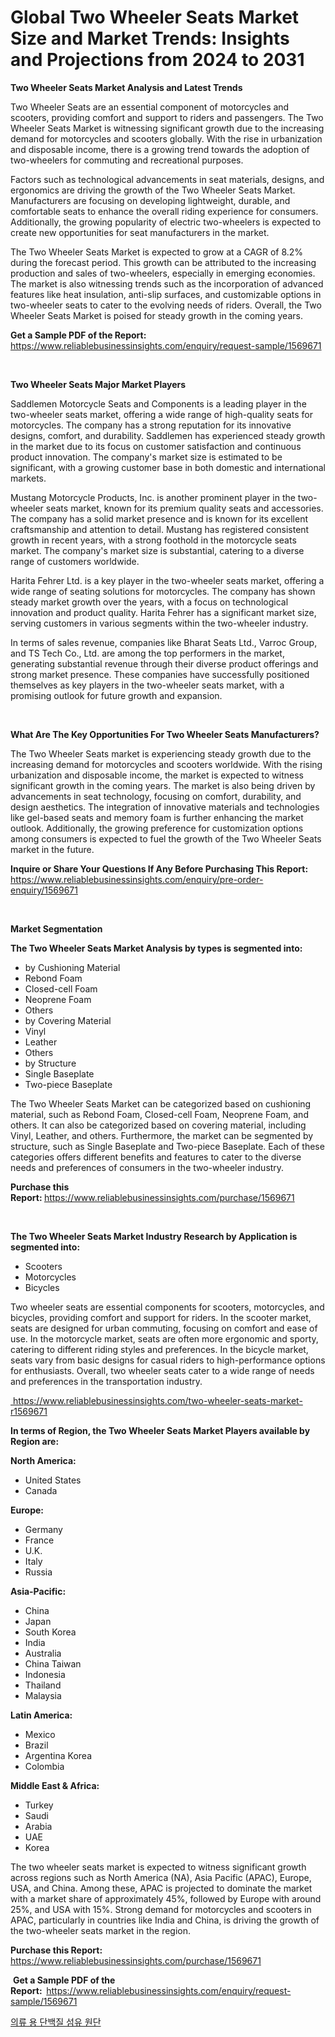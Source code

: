 <p><h1>Global Two Wheeler Seats Market Size and Market Trends: Insights and Projections from 2024 to 2031</h1></p><p><strong>Two Wheeler Seats Market Analysis and Latest Trends</strong></p>
<p><p>Two Wheeler Seats are an essential component of motorcycles and scooters, providing comfort and support to riders and passengers. The Two Wheeler Seats Market is witnessing significant growth due to the increasing demand for motorcycles and scooters globally. With the rise in urbanization and disposable income, there is a growing trend towards the adoption of two-wheelers for commuting and recreational purposes.</p><p>Factors such as technological advancements in seat materials, designs, and ergonomics are driving the growth of the Two Wheeler Seats Market. Manufacturers are focusing on developing lightweight, durable, and comfortable seats to enhance the overall riding experience for consumers. Additionally, the growing popularity of electric two-wheelers is expected to create new opportunities for seat manufacturers in the market.</p><p>The Two Wheeler Seats Market is expected to grow at a CAGR of 8.2% during the forecast period. This growth can be attributed to the increasing production and sales of two-wheelers, especially in emerging economies. The market is also witnessing trends such as the incorporation of advanced features like heat insulation, anti-slip surfaces, and customizable options in two-wheeler seats to cater to the evolving needs of riders. Overall, the Two Wheeler Seats Market is poised for steady growth in the coming years.</p></p>
<p><strong>Get a Sample PDF of the Report:&nbsp;</strong> <a href="https://www.reliablebusinessinsights.com/enquiry/request-sample/1569671">https://www.reliablebusinessinsights.com/enquiry/request-sample/1569671</a></p>
<p>&nbsp;</p>
<p><strong>Two Wheeler Seats Major Market Players</strong></p>
<p><p>Saddlemen Motorcycle Seats and Components is a leading player in the two-wheeler seats market, offering a wide range of high-quality seats for motorcycles. The company has a strong reputation for its innovative designs, comfort, and durability. Saddlemen has experienced steady growth in the market due to its focus on customer satisfaction and continuous product innovation. The company's market size is estimated to be significant, with a growing customer base in both domestic and international markets.</p><p>Mustang Motorcycle Products, Inc. is another prominent player in the two-wheeler seats market, known for its premium quality seats and accessories. The company has a solid market presence and is known for its excellent craftsmanship and attention to detail. Mustang has registered consistent growth in recent years, with a strong foothold in the motorcycle seats market. The company's market size is substantial, catering to a diverse range of customers worldwide.</p><p>Harita Fehrer Ltd. is a key player in the two-wheeler seats market, offering a wide range of seating solutions for motorcycles. The company has shown steady market growth over the years, with a focus on technological innovation and product quality. Harita Fehrer has a significant market size, serving customers in various segments within the two-wheeler industry.</p><p>In terms of sales revenue, companies like Bharat Seats Ltd., Varroc Group, and TS Tech Co., Ltd. are among the top performers in the market, generating substantial revenue through their diverse product offerings and strong market presence. These companies have successfully positioned themselves as key players in the two-wheeler seats market, with a promising outlook for future growth and expansion.</p></p>
<p>&nbsp;</p>
<p><strong>What Are The Key Opportunities For Two Wheeler Seats Manufacturers?</strong></p>
<p><p>The Two Wheeler Seats market is experiencing steady growth due to the increasing demand for motorcycles and scooters worldwide. With the rising urbanization and disposable income, the market is expected to witness significant growth in the coming years. The market is also being driven by advancements in seat technology, focusing on comfort, durability, and design aesthetics. The integration of innovative materials and technologies like gel-based seats and memory foam is further enhancing the market outlook. Additionally, the growing preference for customization options among consumers is expected to fuel the growth of the Two Wheeler Seats market in the future.</p></p>
<p><strong>Inquire or Share Your Questions If Any Before Purchasing This Report:</strong> <a href="https://www.reliablebusinessinsights.com/enquiry/pre-order-enquiry/1569671">https://www.reliablebusinessinsights.com/enquiry/pre-order-enquiry/1569671</a></p>
<p>&nbsp;</p>
<p><strong>Market Segmentation</strong></p>
<p><strong>The Two Wheeler Seats Market Analysis by types is segmented into:</strong></p>
<p><ul><li>by Cushioning Material</li><li>Rebond Foam</li><li>Closed-cell Foam</li><li>Neoprene Foam</li><li>Others</li><li>by Covering Material</li><li>Vinyl</li><li>Leather</li><li>Others</li><li>by Structure</li><li>Single Baseplate</li><li>Two-piece Baseplate</li></ul></p>
<p><p>The Two Wheeler Seats Market can be categorized based on cushioning material, such as Rebond Foam, Closed-cell Foam, Neoprene Foam, and others. It can also be categorized based on covering material, including Vinyl, Leather, and others. Furthermore, the market can be segmented by structure, such as Single Baseplate and Two-piece Baseplate. Each of these categories offers different benefits and features to cater to the diverse needs and preferences of consumers in the two-wheeler industry.</p></p>
<p><strong>Purchase this Report:&nbsp;</strong><a href="https://www.reliablebusinessinsights.com/purchase/1569671">https://www.reliablebusinessinsights.com/purchase/1569671</a></p>
<p>&nbsp;</p>
<p><strong>The Two Wheeler Seats Market Industry Research by Application is segmented into:</strong></p>
<p><ul><li>Scooters</li><li>Motorcycles</li><li>Bicycles</li></ul></p>
<p><p>Two wheeler seats are essential components for scooters, motorcycles, and bicycles, providing comfort and support for riders. In the scooter market, seats are designed for urban commuting, focusing on comfort and ease of use. In the motorcycle market, seats are often more ergonomic and sporty, catering to different riding styles and preferences. In the bicycle market, seats vary from basic designs for casual riders to high-performance options for enthusiasts. Overall, two wheeler seats cater to a wide range of needs and preferences in the transportation industry.</p></p>
<p><a href="https://www.reliablebusinessinsights.com/two-wheeler-seats-market-r1569671">&nbsp;https://www.reliablebusinessinsights.com/two-wheeler-seats-market-r1569671</a></p>
<p><strong>In terms of Region, the Two Wheeler Seats Market Players available by Region are:</strong></p>
<p>
    <p> <strong> North America: </strong>
        <ul>
            <li>United States</li>
            <li>Canada</li>
        </ul>
        </p> 
    <p> <strong> Europe: </strong>
        <ul>
            <li>Germany</li>
            <li>France</li>
            <li>U.K.</li>
            <li>Italy</li>
            <li>Russia</li>
        </ul>
        </p> 
    <p> <strong> Asia-Pacific: </strong>
        <ul>
            <li>China</li>
            <li>Japan</li>
            <li>South Korea</li>
            <li>India</li>
            <li>Australia</li>
            <li>China Taiwan</li>
            <li>Indonesia</li>
            <li>Thailand</li>
            <li>Malaysia</li>
        </ul>
        </p> 
    <p> <strong> Latin America: </strong>
        <ul>
            <li>Mexico</li>
            <li>Brazil</li>
            <li>Argentina Korea</li>
            <li>Colombia</li>
        </ul>
        </p> 
    <p> <strong> Middle East & Africa: </strong>
        <ul>
            <li>Turkey</li>
            <li>Saudi</li>
            <li>Arabia</li>
            <li>UAE</li>
            <li>Korea</li>
        </ul>
    </p>
    </p>
<p><p>The two wheeler seats market is expected to witness significant growth across regions such as North America (NA), Asia Pacific (APAC), Europe, USA, and China. Among these, APAC is projected to dominate the market with a market share of approximately 45%, followed by Europe with around 25%, and USA with 15%. Strong demand for motorcycles and scooters in APAC, particularly in countries like India and China, is driving the growth of the two-wheeler seats market in the region.</p></p>
<p><strong>Purchase this Report: </strong><a href="https://www.reliablebusinessinsights.com/purchase/1569671">https://www.reliablebusinessinsights.com/purchase/1569671</a></p>
<p>&nbsp;<strong>Get a Sample PDF of the Report:&nbsp;&nbsp;</strong><a href="https://www.reliablebusinessinsights.com/enquiry/request-sample/1569671">https://www.reliablebusinessinsights.com/enquiry/request-sample/1569671</a></p>
<p><strong></strong></p>
<p><p><a href="https://github.com/JeromeRtyau89966/Market-Research-Report-List-2/blob/main/1459121103312.md">의류 용 단백질 섬유 원단</a></p></p>